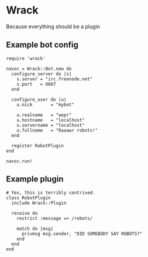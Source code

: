 Wrack
=====

Because everything should be a plugin

Example bot config
------------------

    require 'wrack'

    navoc = Wrack::Bot.new do
      configure_server do |s|
        s.server = "irc.freenode.net"
        s.port   = 6667
      end
    
      configure_user do |u|
        u.nick       = "mybot"
    
        u.realname   = "wopr"
        u.hostname   = "localhost"
        u.servername = "localhost"
        u.fullname   = "Raaawr robots!"
      end
    
      register RobotPlugin
    end
    
    navoc.run!

Example plugin
--------------

    # Yes, this is terribly contrived.
    class RobotPlugin
      include Wrack::Plugin

      receive do
        restrict :message => /robots/

        match do |msg|
          privmsg msg.sender, "DID SOMEBODY SAY ROBOTS?"
        end
      end
    end

